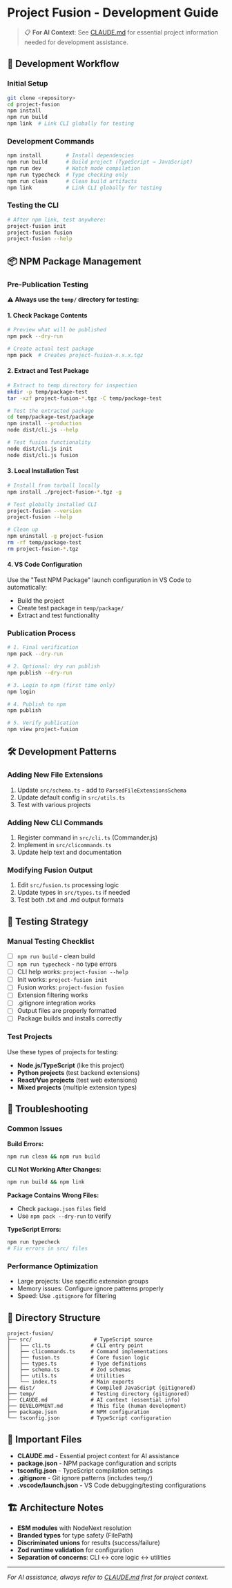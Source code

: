# Project Fusion - Development Guide

> 📋 **For AI Context**: See [CLAUDE.md](./CLAUDE.md) for essential project information needed for development assistance.

## 🚀 Development Workflow

### Initial Setup
```bash
git clone <repository>
cd project-fusion
npm install
npm run build
npm link  # Link CLI globally for testing
```

### Development Commands
```bash
npm install        # Install dependencies
npm run build      # Build project (TypeScript → JavaScript)
npm run dev        # Watch mode compilation
npm run typecheck  # Type checking only
npm run clean      # Clean build artifacts
npm link           # Link CLI globally for testing
```

### Testing the CLI
```bash
# After npm link, test anywhere:
project-fusion init
project-fusion fusion
project-fusion --help
```

## 📦 NPM Package Management

### Pre-Publication Testing

**⚠️ Always use the `temp/` directory for testing:**

#### 1. Check Package Contents
```bash
# Preview what will be published
npm pack --dry-run

# Create actual test package
npm pack  # Creates project-fusion-x.x.x.tgz
```

#### 2. Extract and Test Package
```bash
# Extract to temp directory for inspection
mkdir -p temp/package-test
tar -xzf project-fusion-*.tgz -C temp/package-test

# Test the extracted package
cd temp/package-test/package
npm install --production
node dist/cli.js --help

# Test fusion functionality
node dist/cli.js init
node dist/cli.js fusion
```

#### 3. Local Installation Test
```bash
# Install from tarball locally
npm install ./project-fusion-*.tgz -g

# Test globally installed CLI
project-fusion --version
project-fusion --help

# Clean up
npm uninstall -g project-fusion
rm -rf temp/package-test
rm project-fusion-*.tgz
```

#### 4. VS Code Configuration
Use the "Test NPM Package" launch configuration in VS Code to automatically:
- Build the project
- Create test package in `temp/package/`
- Extract and test functionality

### Publication Process

```bash
# 1. Final verification
npm pack --dry-run

# 2. Optional: dry run publish
npm publish --dry-run

# 3. Login to npm (first time only)
npm login

# 4. Publish to npm
npm publish

# 5. Verify publication
npm view project-fusion
```

## 🛠️ Development Patterns

### Adding New File Extensions
1. Update `src/schema.ts` - add to `ParsedFileExtensionsSchema`
2. Update default config in `src/utils.ts` 
3. Test with various projects

### Adding New CLI Commands
1. Register command in `src/cli.ts` (Commander.js)
2. Implement in `src/clicommands.ts`
3. Update help text and documentation

### Modifying Fusion Output
1. Edit `src/fusion.ts` processing logic
2. Update types in `src/types.ts` if needed
3. Test both .txt and .md output formats

## 🧪 Testing Strategy

### Manual Testing Checklist
- [ ] `npm run build` - clean build
- [ ] `npm run typecheck` - no type errors
- [ ] CLI help works: `project-fusion --help`
- [ ] Init works: `project-fusion init`
- [ ] Fusion works: `project-fusion fusion`
- [ ] Extension filtering works
- [ ] .gitignore integration works
- [ ] Output files are properly formatted
- [ ] Package builds and installs correctly

### Test Projects
Use these types of projects for testing:
- **Node.js/TypeScript** (like this project)
- **Python projects** (test backend extensions)
- **React/Vue projects** (test web extensions)
- **Mixed projects** (multiple extension types)

## 🔧 Troubleshooting

### Common Issues

**Build Errors:**
```bash
npm run clean && npm run build
```

**CLI Not Working After Changes:**
```bash
npm run build && npm link
```

**Package Contains Wrong Files:**
- Check `package.json` `files` field
- Use `npm pack --dry-run` to verify

**TypeScript Errors:**
```bash
npm run typecheck
# Fix errors in src/ files
```

### Performance Optimization
- Large projects: Use specific extension groups
- Memory issues: Configure ignore patterns properly
- Speed: Use `.gitignore` for filtering

## 📁 Directory Structure

```
project-fusion/
├── src/                    # TypeScript source
│   ├── cli.ts             # CLI entry point
│   ├── clicommands.ts     # Command implementations
│   ├── fusion.ts          # Core fusion logic
│   ├── types.ts           # Type definitions
│   ├── schema.ts          # Zod schemas
│   ├── utils.ts           # Utilities
│   └── index.ts           # Main exports
├── dist/                  # Compiled JavaScript (gitignored)
├── temp/                  # Testing directory (gitignored)
├── CLAUDE.md              # AI context (essential info)
├── DEVELOPMENT.md         # This file (human development)
├── package.json           # NPM configuration
└── tsconfig.json          # TypeScript configuration
```

## 🔗 Important Files

- **CLAUDE.md** - Essential project context for AI assistance
- **package.json** - NPM package configuration and scripts
- **tsconfig.json** - TypeScript compilation settings
- **.gitignore** - Git ignore patterns (includes `temp/`)
- **.vscode/launch.json** - VS Code debugging/testing configurations

## 🏗️ Architecture Notes

- **ESM modules** with NodeNext resolution
- **Branded types** for type safety (FilePath)
- **Discriminated unions** for results (success/failure)
- **Zod runtime validation** for configuration
- **Separation of concerns**: CLI ↔ core logic ↔ utilities

---

*For AI assistance, always refer to [CLAUDE.md](./CLAUDE.md) first for project context.*